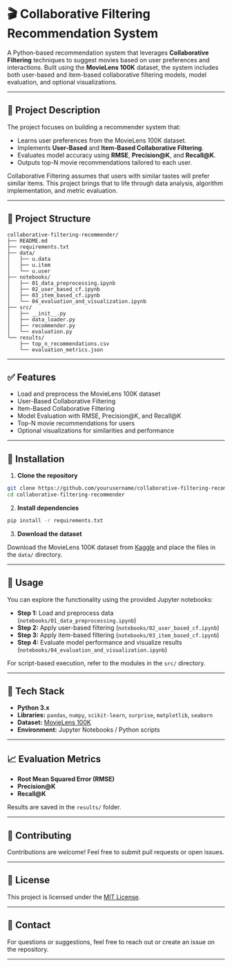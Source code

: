 # 🎬 Collaborative Filtering Recommendation System

A Python-based recommendation system that leverages **Collaborative Filtering** techniques to suggest movies based on user preferences and interactions. Built using the **MovieLens 100K** dataset, the system includes both user-based and item-based collaborative filtering models, model evaluation, and optional visualizations.

---

## 📝 Project Description

The project focuses on building a recommender system that:

- Learns user preferences from the MovieLens 100K dataset.
- Implements **User-Based** and **Item-Based Collaborative Filtering**.
- Evaluates model accuracy using **RMSE**, **Precision@K**, and **Recall@K**.
- Outputs top-N movie recommendations tailored to each user.

Collaborative Filtering assumes that users with similar tastes will prefer similar items. This project brings that to life through data analysis, algorithm implementation, and metric evaluation.

---

## 📂 Project Structure

```
collaborative-filtering-recommender/
├── README.md
├── requirements.txt
├── data/
│   ├── u.data
│   ├── u.item
│   └── u.user
├── notebooks/
│   ├── 01_data_preprocessing.ipynb
│   ├── 02_user_based_cf.ipynb
│   ├── 03_item_based_cf.ipynb
│   └── 04_evaluation_and_visualization.ipynb
├── src/
│   ├── __init__.py
│   ├── data_loader.py
│   ├── recommender.py
│   └── evaluation.py
└── results/
    ├── top_n_recommendations.csv
    └── evaluation_metrics.json
```

---

## ✅ Features

- Load and preprocess the MovieLens 100K dataset
- User-Based Collaborative Filtering
- Item-Based Collaborative Filtering
- Model Evaluation with RMSE, Precision@K, and Recall@K
- Top-N movie recommendations for users
- Optional visualizations for similarities and performance

---

## 🚀 Installation

1. **Clone the repository**

```bash
git clone https://github.com/yourusername/collaborative-filtering-recommender.git
cd collaborative-filtering-recommender
```

2. **Install dependencies**

```bash
pip install -r requirements.txt
```

3. **Download the dataset**

Download the MovieLens 100K dataset from [Kaggle](https://www.kaggle.com/datasets/prajitdatta/movielens-100k-dataset) and place the files in the `data/` directory.

---

## 🧪 Usage

You can explore the functionality using the provided Jupyter notebooks:

- **Step 1:** Load and preprocess data (`notebooks/01_data_preprocessing.ipynb`)
- **Step 2:** Apply user-based filtering (`notebooks/02_user_based_cf.ipynb`)
- **Step 3:** Apply item-based filtering (`notebooks/03_item_based_cf.ipynb`)
- **Step 4:** Evaluate model performance and visualize results (`notebooks/04_evaluation_and_visualization.ipynb`)

For script-based execution, refer to the modules in the `src/` directory.

---

## 🧰 Tech Stack

- **Python 3.x**
- **Libraries:** `pandas`, `numpy`, `scikit-learn`, `surprise`, `matplotlib`, `seaborn`
- **Dataset:** [MovieLens 100K](https://www.kaggle.com/datasets/prajitdatta/movielens-100k-dataset)
- **Environment:** Jupyter Notebooks / Python scripts

---

## 📈 Evaluation Metrics

- **Root Mean Squared Error (RMSE)**
- **Precision@K**
- **Recall@K**

Results are saved in the `results/` folder.

---

## 🤝 Contributing

Contributions are welcome! Feel free to submit pull requests or open issues.

---

## 📜 License

This project is licensed under the [MIT License](LICENSE).

---

## 📧 Contact

For questions or suggestions, feel free to reach out or create an issue on the repository.

---
